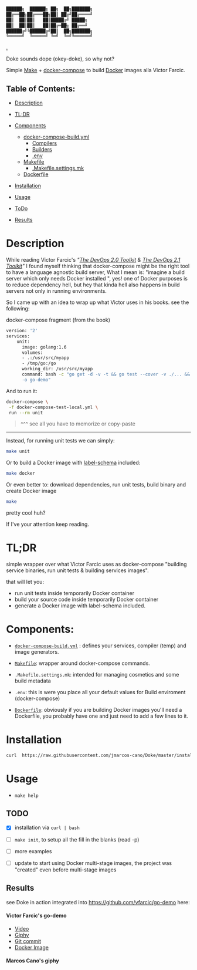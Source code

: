 
```bash
██████╗  ██████╗ ██╗  ██╗███████╗
██╔══██╗██╔═══██╗██║ ██╔╝██╔════╝
██║  ██║██║   ██║█████╔╝ █████╗
██║  ██║██║   ██║██╔═██╗ ██╔══╝
██████╔╝╚██████╔╝██║  ██╗███████╗
╚═════╝  ╚═════╝ ╚═╝  ╚═╝╚══════╝
```
[.](https://github.com/jmarcos-cano)

Doke sounds dope (okey-doke), so why not?

Simple [Make](https://www.gnu.org/gnu/gnu.html) + [docker-compose](https://docs.docker.com/compose/) to build [Docker](https://docs.docker.com/) images alla Victor Farcic.


Table of Contents:
-----

- [Description](#description)
- [TL;DR](#tldr)
- [Components](#components)
  - [docker-compose-build.yml](./docs/docker-compose.md)
    - [Compilers](./docs/compilers.md)
    - [Builders](./docs/builders.md)
    - [.env](./docs/env.md)
  - [Makefile](./docs/makefile.md)
    - [.Makefile.settings.mk](./docs/makefile.settings.mk)
  - [Dockerfile](./docs/dockerfile.md)

- [Installation](#installation)
- [Usage](#usage)
- [ToDo](#todo)
- [Results](#results)

# Description

While reading Victor Farcic's *"[The DevOps 2.0 Toolkit](https://www.amazon.com/dp/B01BJ4V66M) & [The DevOps 2.1 Toolkit](https://www.amazon.com/dp/B01N25BVHX)"* I found myself thinking that docker-compose might be the right tool to have a language agnostic build server, What I mean is: "imagine a build server which only needs Docker installed ", yes! one of Docker purposes is to reduce dependency hell, but hey that kinda hell also happens in build servers not only in running environments.

So I came up with an idea to wrap up what Victor uses in his books. see the following:

docker-compose fragment (from the book)
``` bash
version: '2'
services:
	unit:
	  image: golang:1.6
	  volumes:
	  - .:/usr/src/myapp
	  - /tmp/go:/go
	  working_dir: /usr/src/myapp
	  command: bash -c "go get -d -v -t && go test --cover -v ./... && go build -v\
	  -o go-demo"
```

And to run it:
```bash
docker-compose \
 -f docker-compose-test-local.yml \
 run --rm unit
```

> ^^^ see all you have to memorize or copy-paste


_________________
Instead, for running unit tests we can simply:

```bash
make unit
```

Or to build a Docker image with [label-schema](http://label-schema.org/rc1/) included:

```bash
make docker
```
Or even better to: download dependencies, run unit tests, build binary and create Docker image

```bash
make
```

pretty cool huh?

If I've your attention keep reading.

# TL;DR

simple wrapper over what Victor Farcic uses as docker-compose "building service binaries, run unit tests & building services images".

that will let you:

- run unit tests inside temporarily Docker container
- build your source code inside temporarily Docker container
- generate a Docker image with label-schema included.



# Components:

- [`docker-compose-build.yml`](docs/docker-compose.md) : defines your services, compiler (temp) and image generators.
- [`Makefile`](docs/makefile.md): wrapper around docker-compose commands.
- `.Makefile.settings.mk`: intended for managing cosmetics and some build metadata
- `.env`: this is were you place all your default values for Build enviroment (docker-compose)

- [`Dockerfile`](./docs/dockerfile.md): obviously if you are building Docker images you'll need a Dockerfile, you probably have one and just need to add a few lines to it.


# Installation

```bash
curl  https://raw.githubusercontent.com/jmarcos-cano/Doke/master/installation/install.sh |bash
```

# Usage

- `make help`


## TODO

- [x] installation via `curl | bash`
- [ ] `make init`, to setup all the fill in the blanks (read -p)
- [ ] more examples
- [ ] update to start using Docker multi-stage images, the project was "created" even before multi-stage images



## Results
see Doke in action integrated into https://github.com/vfarcic/go-demo here:

#### Victor Farcic's go-demo
- [Video](https://youtu.be/0QPSralpSIs)
- [Giphy](https://giphy.com/gifs/HCG0ajCFb6xS8/html5)
- [Git commit ](https://github.com/jmarcos-cano/go-demo/commit/85cab3a5626eb38f7f713715ed3132204e274e2d)
- [Docker Image](https://hub.docker.com/r/mcano/go-demo/)

#### Marcos Cano's giphy
